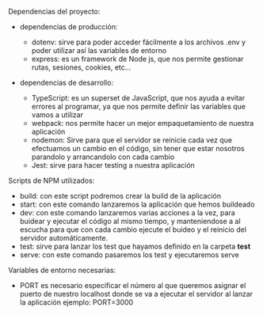 Dependencias del proyecto:

- dependencias de producción:

  - dotenv: sirve para poder acceder fácilmente a los archivos .env y poder utilizar así las variables de entorno
  - express: es un framework de Node js, que nos permite gestionar rutas, sesiones, cookies, etc...

- dependencias de desarrollo:
  - TypeScript: es un superset de JavaScript, que nos ayuda a evitar errores al programar, ya que nos permite definir las variables que vamos a utilizar
  - webpack: nos permite hacer un mejor empaquetamiento de nuestra aplicación
  - nodemon: Sirve para que el servidor se reinicie cada vez que efectuamos un cambio en el código, sin tener que estar nosotros parandolo y arrancandolo con cada cambio
  - Jest: sirve para hacer testing a nuestra aplicación

Scripts de NPM utilizados:

- build: con este script podremos crear la build de la aplicación
- start: con este comando lanzaremos la aplicación que hemos buildeado
- dev: con este comando lanzaremos varias acciones a la vez, para buidear y ejecutar el código al mismo tiempo, y manteniendose a al escucha para que con cada cambio ejecute el buideo y el reinicio del servidor automáticamente.
- test: sirve para lanzar los test que hayamos definido en la carpeta **test**
- serve: con este comando pasaremos los test y ejecutaremos serve

Variables de entorno necesarias:

- PORT es necesario especificar el número al que queremos asignar el puerto de nuestro localhost donde se va a ejecutar el servidor al lanzar la aplicación ejemplo: PORT=3000
